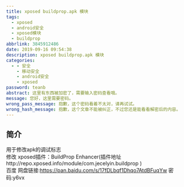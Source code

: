 ```yaml
---
title: xposed buildprop.apk 模块
tags:
  - xposed
  - android安全
  - xposed模块
  - buildprop
abbrlink: 3845912486
date: 2019-09-16 09:54:38
description: xposed buildprop.apk 模块
categories:
  - - 安全
    - 移动安全
    - android安全
    - xposed
password: teanb
abstract: 这里有东西被加密了，需要输入密码查看哦。
message: 您好，这里需要密码。
wrong_pass_message: 抱歉，这个密码看着不太对，请再试试。
wrong_hash_message: 抱歉，这个文章不能被纠正，不过您还是能看看解密后的内容。
---
```


## 简介
用于修改apk的调试标志  
修改
xposed插件：BuildProp Enhancer(插件地址http://repo.xposed.info/module/com.jecelyin.buildprop )  
百度 网盘链接:https://pan.baidu.com/s/17fDLbqf1Dhqo7AtdBFuqYw  密码:y6vx  
